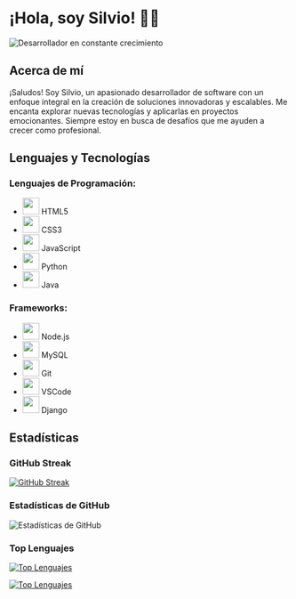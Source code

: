 # ¡Hola, soy Silvio! 👨‍💻

![Desarrollador en constante crecimiento](https://media.giphy.com/media/xT9IgzoKnwFNmISR8I/giphy.gif)

## Acerca de mí
¡Saludos! Soy Silvio, un apasionado desarrollador de software con un enfoque integral en la creación de soluciones innovadoras y escalables. Me encanta explorar nuevas tecnologías y aplicarlas en proyectos emocionantes. Siempre estoy en busca de desafíos que me ayuden a crecer como profesional.

## Lenguajes y Tecnologías
### Lenguajes de Programación:
- <img src="https://img.icons8.com/color/48/000000/html-5--v1.png" width="30"/> HTML5
- <img src="https://img.icons8.com/color/48/000000/css3.png" width="30"/> CSS3
- <img src="https://img.icons8.com/color/48/000000/javascript--v2.png" width="30"/> JavaScript
- <img src="https://img.icons8.com/color/48/000000/python--v2.png" width="30"/> Python
- <img src="https://img.icons8.com/color/48/000000/java-coffee-cup-logo--v2.png" width="30"/> Java

### Frameworks:
- <img src="https://img.icons8.com/color/48/000000/nodejs.png" width="30"/> Node.js
- <img src="https://img.icons8.com/color/48/000000/mysql-logo.png" width="30"/> MySQL
- <img src="https://img.icons8.com/color/48/000000/git.png" width="30"/> Git
- <img src="https://img.icons8.com/color/48/000000/visual-studio-code-2019.png" width="30"/> VSCode
- <img src="https://img.icons8.com/color/48/000000/django.png" width="30"/> Django

## Estadísticas
### GitHub Streak
[![GitHub Streak](https://github-readme-streak-stats.herokuapp.com?user=msilvio12&theme=dark&background=0D1117&stroke=00D4FF&ring=00D4FF&fire=DD2727&currStreakLabel=DD2727&currStreakNum=DD2727&sideNums=00D4FF&sideLabels=00D4FF&dates=DD2727)](https://git.io/streak-stats)

### Estadísticas de GitHub
![Estadísticas de GitHub](https://github-readme-stats.vercel.app/api?username=msilvio12&show_icons=true&theme=dark&icon_color=00D4FF&title_color=00D4FF&bg_color=0D1117&text_color=FFFFFF&hide_border=true)

### Top Lenguajes
[![Top Lenguajes](https://github-readme-stats.vercel.app/api/top-langs/?username=msilvio12&hide_progress=true&theme=dark&icon_color=00D4FF&title_color=00D4FF&bg_color=0D1117&text_color=FFFFFF&hide_border=true)](https://github.com/msilvio12/github-readme-stats)

[![Top Lenguajes](https://github-readme-stats.vercel.app/api/top-langs/?username=msilvio12&layout=compact&theme=dark&icon_color=00D4FF&title_color=00D4FF&bg_color=0D1117&text_color=FFFFFF&hide_border=true)](https://github.com/msilvio12/github-readme-stats)



